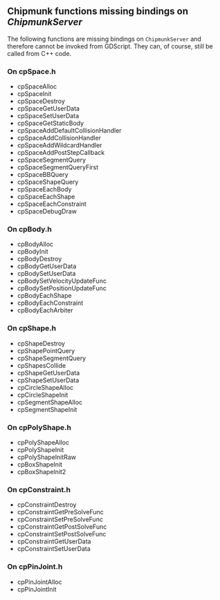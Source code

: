 ## Chipmunk functions missing bindings on _ChipmunkServer_

The following functions are missing bindings on `ChipmunkServer` and therefore cannot be invoked from GDScript. They can, of course, still be called from C++ code.

### On cpSpace.h

- cpSpaceAlloc
- cpSpaceInit
- cpSpaceDestroy
- cpSpaceGetUserData
- cpSpaceSetUserData
- cpSpaceGetStaticBody
- cpSpaceAddDefaultCollisionHandler
- cpSpaceAddCollisionHandler
- cpSpaceAddWildcardHandler
- cpSpaceAddPostStepCallback
- cpSpaceSegmentQuery
- cpSpaceSegmentQueryFirst
- cpSpaceBBQuery
- cpSpaceShapeQuery
- cpSpaceEachBody
- cpSpaceEachShape
- cpSpaceEachConstraint
- cpSpaceDebugDraw

### On cpBody.h

- cpBodyAlloc
- cpBodyInit
- cpBodyDestroy
- cpBodyGetUserData
- cpBodySetUserData
- cpBodySetVelocityUpdateFunc
- cpBodySetPositionUpdateFunc
- cpBodyEachShape
- cpBodyEachConstraint
- cpBodyEachArbiter

### On cpShape.h

- cpShapeDestroy
- cpShapePointQuery
- cpShapeSegmentQuery
- cpShapesCollide
- cpShapeGetUserData
- cpShapeSetUserData
- cpCircleShapeAlloc
- cpCircleShapeInit
- cpSegmentShapeAlloc
- cpSegmentShapeInit

### On cpPolyShape.h

- cpPolyShapeAlloc
- cpPolyShapeInit
- cpPolyShapeInitRaw
- cpBoxShapeInit
- cpBoxShapeInit2

### On cpConstraint.h

- cpConstraintDestroy
- cpConstraintGetPreSolveFunc
- cpConstraintSetPreSolveFunc
- cpConstraintGetPostSolveFunc
- cpConstraintSetPostSolveFunc
- cpConstraintGetUserData
- cpConstraintSetUserData

### On cpPinJoint.h

- cpPinJointAlloc
- cpPinJointInit

